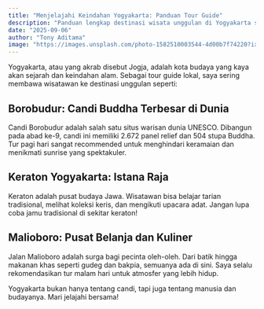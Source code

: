 ```yaml
---
title: "Menjelajahi Keindahan Yogyakarta: Panduan Tour Guide"
description: "Panduan lengkap destinasi wisata unggulan di Yogyakarta sebagai tour guide lokal"
date: "2025-09-06"
author: "Tony Aditama"
image: "https://images.unsplash.com/photo-1582510003544-4d00b7f74220?ixlib=rb-4.0.3&auto=format&fit=crop&w=800&q=80"
---
```


Yogyakarta, atau yang akrab disebut Jogja, adalah kota budaya yang kaya akan sejarah dan keindahan alam. Sebagai tour guide lokal, saya sering membawa wisatawan ke destinasi unggulan seperti:

## Borobudur: Candi Buddha Terbesar di Dunia

Candi Borobudur adalah salah satu situs warisan dunia UNESCO. Dibangun pada abad ke-9, candi ini memiliki 2.672 panel relief dan 504 stupa Buddha. Tur pagi hari sangat recommended untuk menghindari keramaian dan menikmati sunrise yang spektakuler.

## Keraton Yogyakarta: Istana Raja

Keraton adalah pusat budaya Jawa. Wisatawan bisa belajar tarian tradisional, melihat koleksi keris, dan mengikuti upacara adat. Jangan lupa coba jamu tradisional di sekitar keraton!

## Malioboro: Pusat Belanja dan Kuliner

Jalan Malioboro adalah surga bagi pecinta oleh-oleh. Dari batik hingga makanan khas seperti gudeg dan bakpia, semuanya ada di sini. Saya selalu rekomendasikan tur malam hari untuk atmosfer yang lebih hidup.

Yogyakarta bukan hanya tentang candi, tapi juga tentang manusia dan budayanya. Mari jelajahi bersama!
